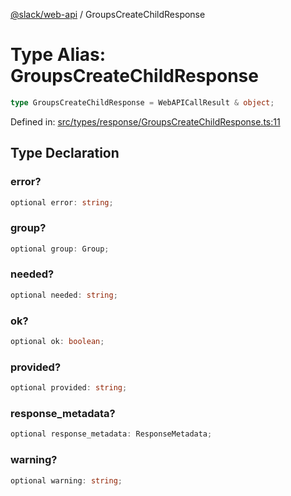 [@slack/web-api](../index.md) / GroupsCreateChildResponse

# Type Alias: GroupsCreateChildResponse

```ts
type GroupsCreateChildResponse = WebAPICallResult & object;
```

Defined in: [src/types/response/GroupsCreateChildResponse.ts:11](https://github.com/slackapi/node-slack-sdk/blob/main/packages/web-api/src/types/response/GroupsCreateChildResponse.ts#L11)

## Type Declaration

### error?

```ts
optional error: string;
```

### group?

```ts
optional group: Group;
```

### needed?

```ts
optional needed: string;
```

### ok?

```ts
optional ok: boolean;
```

### provided?

```ts
optional provided: string;
```

### response\_metadata?

```ts
optional response_metadata: ResponseMetadata;
```

### warning?

```ts
optional warning: string;
```
